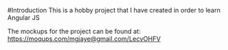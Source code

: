 #Introduction
This is a hobby project that I have created in order to learn Angular JS

The mockups for the project can be found at: https://moqups.com/mgjaye@gmail.com/LecvOHFV

